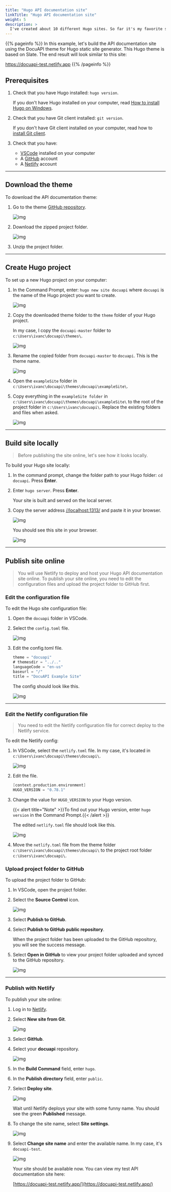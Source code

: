 ```yaml
---
title: "Hugo API documentation site"
linkTitle: "Hugo API documentation site"
weight: 5
description: >
  I've created about 10 different Hugo sites. So far it's my favorite static site generator. The build speed is less than a minute for every site that I've deployed. However, the setup process for Hugo sites isn't very clear for me. I wish I had clear instructions on how to add a theme and publish it online. Lots of Hugo themes are available at [JAMstack Themes](https://jamstackthemes.dev/).
---
```


{{% pageinfo %}}
In this example, let's build the API documentation site using the DocuAPI theme for Hugo static site generator. This Hugo theme is based on Slate. The end result will look similar to this site:

https://docuapi-test.netlify.app
{{% /pageinfo %}}

## Prerequisites

1. Check that you have Hugo installed: `hugo version`.

    If you don't have Hugo installed on your computer, read [How to install Hugo on Windows](https://docsy-site.netlify.app/docs/static-site-generators/hugo-install/).

2. Check that you have Git client installed: `git version`.

    If you don't have Git client installed on your computer, read how to [install Git client](https://docsy-site.netlify.app/docs/static-site-generators/jekyll/#git-client).

3. Check that you have:

    * [VSCode](https://code.visualstudio.com/) installed on your computer
    * A [GitHub](https://github.com/) account
    * A [Netlify](https://www.netlify.com/) account

---

## Download the theme

To download the API documentation theme:

1. Go to the theme [GitHub repository](https://github.com/bep/docuapi).

    ![img](/docs/img/docuapi-theme.png)

2. Download the zipped project folder.

    ![img](/docs/img/download-theme-docuapi.png)

3. Unzip the project folder.

---

## Create Hugo project

To set up a new Hugo project on your computer:

1. In the Command Prompt, enter: `hugo new site docuapi` where `docuapi` is the name of the Hugo project you want to create.

    ![img](/docs/img/hugo-new-site.png)

2. Copy the downloaded theme folder to the `theme` folder of your Hugo project.

    In my case, I copy the `docuapi-master` folder to `c:\Users\ivanc\docuapi\themes\`.

    ![img](/docs/img/copy-theme-folder.png)

3. Rename the copied folder from `docuapi-master` to `docuapi`. This is the theme name.

    ![img](/docs/img/renamed-folder.png)

4. Open the `exampleSite` folder in `c:\Users\ivanc\docuapi\themes\docuapi\exampleSite\`.

5. Copy everything in the `exampleSite folder` in `c:\Users\ivanc\docuapi\themes\docuapi\exampleSite\` to the root of the project folder in `c:\Users\ivanc\docuapi\`. Replace the existing folders and files when asked.

    ![img](/docs/img/copy-exampleSite.png)

---

## Build site locally

> Before publishing the site online, let's see how it looks locally.

To build your Hugo site locally:

1. In the command prompt, change the folder path to your Hugo folder: `cd docuapi`. Press **Enter**.

2. Enter `hugo server`. Press **Enter**.

    Your site is built and served on the local server.

3. Copy the server address [//localhost:1313/](//localhost:1313/) and paste it in your browser.

    ![img](/docs/img/hugo-server.png)

    You should see this site in your browser.

    ![img](/docs/img/local-site.png)

---

## Publish site online

> You will use Netlify to deploy and host your Hugo API documentation site online. To publish your site online, you need to edit the configuration files and upload the project folder to GitHub first.

### Edit the configuration file

To edit the Hugo site configuration file:

1. Open the `docuapi` folder in VSCode.

2. Select the `config.toml` file.

    ![img](/docs/img/config.toml-file.png)

3. Edit the config.toml file.

    ```go
    theme = "docuapi"
    # themesdir = "../.."
    languageCode = "en-us"
    baseurl = "/"
    title = "DocuAPI Example Site"
    ```

    The config should look like this.

    ![img](/docs/img/edited-toml.png)

---

### Edit the Netlify configuration file

> You need to edit the Netlify configuration file for correct deploy to the Netlify service.

To edit the Netlify config:

1. In VSCode, select the `netlify.toml` file. In my case, it's located in `c:\Users\ivanc\docuapi\themes\docuapi\`.

    ![img](/docs/img/netlify.toml.png)

2. Edit the file.

    ```go
    [context.production.environment]
    HUGO_VERSION = "0.78.1"
    ```

3. Change the value for `HUGO_VERSION` to your Hugo version.

    {{< alert title="Note" >}}To find out your Hugo version, enter `hugo version` in the Command Prompt.{{< /alert >}}

    The edited `netlify.toml` file should look like this.

    ![img](/docs/img/netlify-file.png)

4. Move the `netlify.toml` file from the theme folder `c:\Users\ivanc\docuapi\themes\docuapi\` to the project root folder `c:\Users\ivanc\docuapi\`.

### Upload project folder to GitHub

To upload the project folder to GitHub:

1. In VSCode, open the project folder.

2. Select the **Source Control** icon.

    ![img](/docs/img/source-control.png)

3. Select **Publish to GitHub**.

4. Select **Publish to GitHub public repository**.

    When the project folder has been uploaded to the GitHub repository, you will see the success message.

5. Select **Open in GitHub** to view your project folder uploaded and synced to the GitHub repository.

    ![img](/docs/img/github-repo-docuapi.png)

---

### Publish with Netlify

To publish your site online:

1. Log in to [Netlify](https://www.netlify.com/).

2. Select **New site from Git**.

    ![img](/docs/img/new-site-netlify.png)

3. Select **GitHub**.

4. Select your **docuapi** repository.

    ![img](/docs/img/docuapi-repo.png)

5. In the **Build Command** field, enter `hugo`.

6. In the **Publish directory** field, enter `public`.

7. Select **Deploy site**.

    ![img](/docs/img/deploy-site.png)

    Wait until Netlify deploys your site with some funny name. You should see the green **Published** message.

8. To change the site name, select **Site settings**.

    ![img](/docs/img/site-settings.png)

9. Select **Change site name** and enter the available name. In my case, it's `docuapi-test`.

    ![img](/docs/img/change-name-docuapi.png)

    Your site should be available now. You can view my test API documentation site here:

    [https://docuapi-test.netlify.app/](https://docuapi-test.netlify.app/)